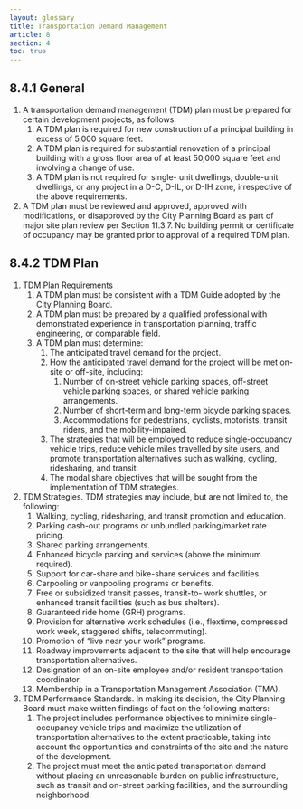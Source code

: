 ```yaml
---
layout: glossary
title: Transportation Demand Management
article: 8
section: 4
toc: true
---
```


## 8.4.1 General

1. A transportation demand management (TDM) plan must be prepared for certain development projects, as follows:
   1. A TDM plan is required for new construction of a principal building in excess of 5,000 square feet.
   2. A TDM plan is required for substantial renovation of a principal building with a gross floor area of at least 50,000 square feet and involving a change of use.
   3. A TDM plan is not required for single- unit dwellings, double-unit dwellings, or any project in a D-C, D-IL, or D-IH zone, irrespective of the above requirements.
2. A TDM plan must be reviewed and approved, approved with modifications, or disapproved by the City Planning Board as part of major site plan review per Section 11.3.7. No building permit or certificate of occupancy may be granted prior to approval of a required TDM plan.

## 8.4.2 TDM Plan

1. TDM Plan Requirements
   1. A TDM plan must be consistent with a TDM Guide adopted by the City Planning Board.
   2. A TDM plan must be prepared by a qualified professional with demonstrated experience in transportation planning, traffic engineering, or comparable field.
   3. A TDM plan must determine:
      1. The anticipated travel demand for the project.
      2. How the anticipated travel demand for the project will be met on-site or off-site, including:
         1. Number of on-street vehicle parking spaces, off-street vehicle parking spaces, or shared vehicle parking arrangements.
         2. Number of short-term and long-term bicycle parking spaces.
         3. Accommodations for pedestrians, cyclists, motorists, transit riders, and the mobility-impaired.
      3. The strategies that will be employed to reduce single-occupancy vehicle trips, reduce vehicle miles travelled by site users, and promote transportation alternatives such as walking, cycling, ridesharing, and transit.
      4. The modal share objectives that will be sought from the implementation of TDM strategies.
2. TDM Strategies. TDM strategies may include, but are not limited to, the following:
   1. Walking, cycling, ridesharing, and transit promotion and education.
   2. Parking cash-out programs or unbundled parking/market rate pricing.
   3. Shared parking arrangements.
   4. Enhanced bicycle parking and services (above the minimum required).
   5. Support for car-share and bike-share services and facilities.
   6. Carpooling or vanpooling programs or benefits.
   7. Free or subsidized transit passes, transit-to- work shuttles, or enhanced transit facilities (such as bus shelters).
   8. Guaranteed ride home (GRH) programs.
   9. Provision for alternative work schedules (i.e., flextime, compressed work week, staggered shifts, telecommuting).
   10. Promotion of “live near your work” programs.
   11. Roadway improvements adjacent to the site that will help encourage transportation alternatives.
   12. Designation of an on-site employee and/or resident transportation coordinator.
   13. Membership in a Transportation Management Association (TMA).
3. TDM Performance Standards. In making its decision, the City Planning Board must make written findings of fact on the following matters:
   1. The project includes performance objectives to minimize single-occupancy vehicle trips and maximize the utilization of transportation alternatives to the extent practicable, taking into account the opportunities and constraints of the site and the nature of the development.
   2. The project must meet the anticipated transportation demand without placing an unreasonable burden on public infrastructure, such as transit and on-street parking facilities, and the surrounding neighborhood.
